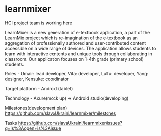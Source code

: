 # learnmixer
HCI project team is working here

LearnMixer is a new generation of e-textbook application, a part of the LearnMix project which is re-imagination of the e-textbook as an aggregation of professionally authored and user-contributed content accessible on a wide range of devices. The application allows students to learn with interactive contents and unique tools through collaborating in classroom. Our application focuses on 1-4th grade (primary school) students.

Roles - Umair: lead developer, Vita: developer, Lutfu: developer, Yang: designer, Kensuke: coordinator

Target platform - Android (tablet)

Technology - Axure(mock up) -> Android studio(developing)

Milestones(development plan)	https://github.com/slavaUkraini/learnmixer/milestones

Tasks		https://github.com/slavaUkraini/learnmixer/issues?q=is%3Aopen+is%3Aissue

